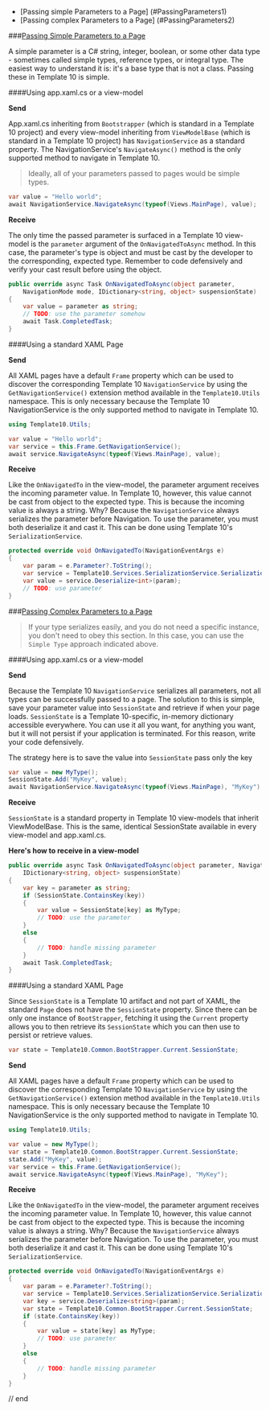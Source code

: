 * [Passing simple Parameters to a Page] (#PassingParameters1) 
* [Passing complex Parameters to a Page] (#PassingParameters2) 

###[Passing Simple Parameters to a Page](PassingParameters1)

A simple parameter is a C# string, integer, boolean, or some other data type - sometimes called simple types, reference types, or integral type. The easiest way to understand it is: it's a base type that is not a class. Passing these in Template 10 is simple. 

####Using app.xaml.cs or a view-model

**Send**

App.xaml.cs inheriting from `Bootstrapper` (which is standard in a Template 10 project) and every view-model inheriting from `ViewModelBase` (which is standard in a Template 10 project) has `NavigationService` as a standard property. The NavigationService's `NavigateAsync()` method is the only supported method to navigate in Template 10.  

> Ideally, all of your parameters passed to pages would be simple types.

````csharp
var value = "Hello world";
await NavigationService.NavigateAsync(typeof(Views.MainPage), value);
````

**Receive**

The only time the passed parameter is surfaced in a Template 10 view-model is the `parameter` argument of the `OnNavigatedToAsync` method. In this case, the parameter's type is object and must be cast by the developer to the corresponding, expected type. Remember to code defensively and verify your cast result before using the object.  

````csharp
public override async Task OnNavigatedToAsync(object parameter, 
    NavigationMode mode, IDictionary<string, object> suspensionState)
{
    var value = parameter as string;
    // TODO: use the parameter somehow
    await Task.CompletedTask;
}
````

####Using a standard XAML Page

**Send**

All XAML pages have a default `Frame` property which can be used to discover the corresponding Template 10 `NavigationService` by using the `GetNavigationService()` extension method available in the `Template10.Utils` namespace. This is only necessary because the Template 10 NavigationService is the only supported method to navigate in Template 10.  

````csharp
using Template10.Utils;

var value = "Hello world";
var service = this.Frame.GetNavigationService();
await service.NavigateAsync(typeof(Views.MainPage), value);
````

**Receive**

Like the `OnNavigatedTo` in the view-model, the parameter argument receives the incoming parameter value. In Template 10, however, this value cannot be cast from object to the expected type. This is because the incoming value is always a string. Why? Because the `NavigationService` always serializes the parameter before Navigation. To use the parameter, you must both deserialize it and cast it. This can be done using Template 10's `SerializationService`. 

````csharp
protected override void OnNavigatedTo(NavigationEventArgs e)
{
    var param = e.Parameter?.ToString();
    var service = Template10.Services.SerializationService.SerializationService.Json;
    var value = service.Deserialize<int>(param);
    // TODO: use parameter
}
````

###[Passing Complex Parameters to a Page](PassingParameters2)

> If your type serializes easily, and you do not need a specific instance, you don't need to obey this section. In this case, you can use the `Simple Type` approach indicated above.

####Using app.xaml.cs or a view-model

**Send**

Because the Template 10 `NavigationService` serializes all parameters, not all types can be successfully passed to a page. The solution to this is simple, save your parameter value into `SessionState` and retrieve if when your page loads. `SessionState` is a Template 10-specific, in-memory dictionary accessible everywhere. You can use it all you want, for anything you want, but it will not persist if your application is terminated. For this reason, write your code defensively.

The strategy here is to save the value into `SessionState` pass only the key

````csharp
var value = new MyType();
SessionState.Add("MyKey", value);
await NavigationService.NavigateAsync(typeof(Views.MainPage), "MyKey");
````

**Receive**

`SessionState` is a standard property in Template 10 view-models that inherit ViewModelBase. This is the same, identical SessionState available in every view-model and app.xaml.cs. 

**Here's how to receive in a view-model**

````csharp
public override async Task OnNavigatedToAsync(object parameter, NavigationMode mode, 
    IDictionary<string, object> suspensionState)
{
    var key = parameter as string;
    if (SessionState.ContainsKey(key))
    {
        var value = SessionState[key] as MyType;
        // TODO: use the parameter
    }
    else
    {
        // TODO: handle missing parameter
    }
    await Task.CompletedTask;
}
````

####Using a standard XAML Page

Since `SessionState` is a Template 10 artifact and not part of XAML, the standard `Page` does not have the `SessionState` property. Since there can be only one instance of `BootStrapper`, fetching it using the `Current` property allows you to then retrieve its `SessionState` which you can then use to persist or retrieve values.

````csharp
var state = Template10.Common.BootStrapper.Current.SessionState;

````

**Send**

All XAML pages have a default `Frame` property which can be used to discover the corresponding Template 10 `NavigationService` by using the `GetNavigationService()` extension method available in the `Template10.Utils` namespace. This is only necessary because the Template 10 NavigationService is the only supported method to navigate in Template 10.  

````csharp
using Template10.Utils;

var value = new MyType();
var state = Template10.Common.BootStrapper.Current.SessionState;
state.Add("MyKey", value);
var service = this.Frame.GetNavigationService();
await service.NavigateAsync(typeof(Views.MainPage), "MyKey");
````

**Receive**

Like the `OnNavigatedTo` in the view-model, the parameter argument receives the incoming parameter value. In Template 10, however, this value cannot be cast from object to the expected type. This is because the incoming value is always a string. Why? Because the `NavigationService` always serializes the parameter before Navigation. To use the parameter, you must both deserialize it and cast it. This can be done using Template 10's `SerializationService`. 

````csharp
protected override void OnNavigatedTo(NavigationEventArgs e)
{
    var param = e.Parameter?.ToString();
    var service = Template10.Services.SerializationService.SerializationService.Json;
    var key = service.Deserialize<string>(param);
    var state = Template10.Common.BootStrapper.Current.SessionState;
    if (state.ContainsKey(key))
    {
        var value = state[key] as MyType;
        // TODO: use parameter
    }
    else
    {
        // TODO: handle missing parameter
    }
}
````

// end
